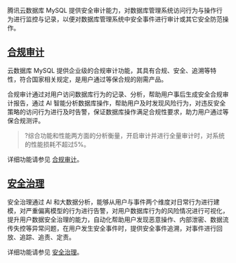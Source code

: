 腾讯云数据库 MySQL 提供安全审计能力，对数据库管理系统访问行为与操作行为进行监控与记录，以便对数据库管理系统中安全事件进行审计或其它安全防范操作。

## [合规审计](id:HGSJ)
云数据库 MySQL 提供企业级的合规审计功能，其具有合规、安全、追溯等特性，符合国家相关规定，是用户通过等保合规的刚需产品。

合规审计通过对用户访问数据库行为的记录、分析，帮助用户事后生成安全合规审计报告，通过 AI 智能分析数据库操作，帮助用户及时发现风险行为，对违反安全策略的访问行为进行及时告警，保证数据库操作满足合规性要求，助力用户通过等保合规测评。
>?综合功能和性能两方面的分析衡量，开启审计并进行全量审计时，对系统的性能损耗不超过5%。

详细功能请参见 [合规审计](https://cloud.tencent.com/document/product/1130/49728)。

## [安全治理](id:AQZL)
安全治理通过 AI 和大数据分析，能够从用户与事件两个维度对日常行为进行建模，对严重偏离模型的行为进行告警，对用户数据库行为的风险情况进行可视化，提升用户数据安全治理的能力，自动化帮助用户发现恶意操作、内部泄密、数据流传失控等异常问题，在用户发生安全事件时，提供安全事件追溯，对事件进行回放、追踪、追责、定责。

详细功能请参见 [安全治理](https://cloud.tencent.com/document/product/1130/49731)。
